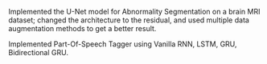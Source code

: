 Implemented the U-Net model for Abnormality Segmentation on a brain MRI dataset; changed the architecture to the residual, and used multiple data augmentation methods to get a better result.

Implemented Part-Of-Speech Tagger using Vanilla RNN, LSTM, GRU, Bidirectional GRU.
